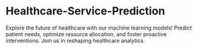 # Healthcare-Service-Prediction
Explore the future of healthcare with our machine learning models! Predict patient needs, optimize resource allocation, and foster proactive interventions. Join us in reshaping healthcare analytics.
